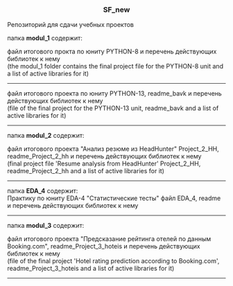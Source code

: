 ### <center> SF_new </center>
Репозиторий для сдачи учебных проектов 

папка **modul_1** содержит: 

файл итогового прокта по юниту PYTHON-8 и перечень действующих библиотек к нему  
(the modul_1 folder contains the final project file for the PYTHON-8 unit and a list of active libraries for it) 

---  
файл итогового проекта по юниту PYTHON-13, readme_bavk и перечень действующих библиотек к нему  
(file of the final project for the PYTHON-13 unit, readme_bavk and a list of active libraries for it)

---
папка **modul_2** содержит:  

файл итогового проекта "Анализ резюме из HeadHunter" Project_2_HH, readme_Project_2_hh  и перечень действующих библиотек к нему  
(final project file 'Resume analysis from HeadHunter' Project_2_HH, readme_Project_2_hh and a list of active libraries for it)  

---

папка **EDA_4** содержит:  
Практику по юниту EDA-4 "Статистические тесты" файл EDA_4, readme  и перечень действующих библиотек к нему

---
папка **modul_3** содержит:  

файл итогового проекта "Предсказание рейтинга отелей по данным Booking.com",  readme_Project_3_hoteis  и перечень действующих библиотек к нему    
(file of the final project 'Hotel rating prediction according to Booking.com', readme_Project_3_hoteis and a list of active libraries for it)  

---
